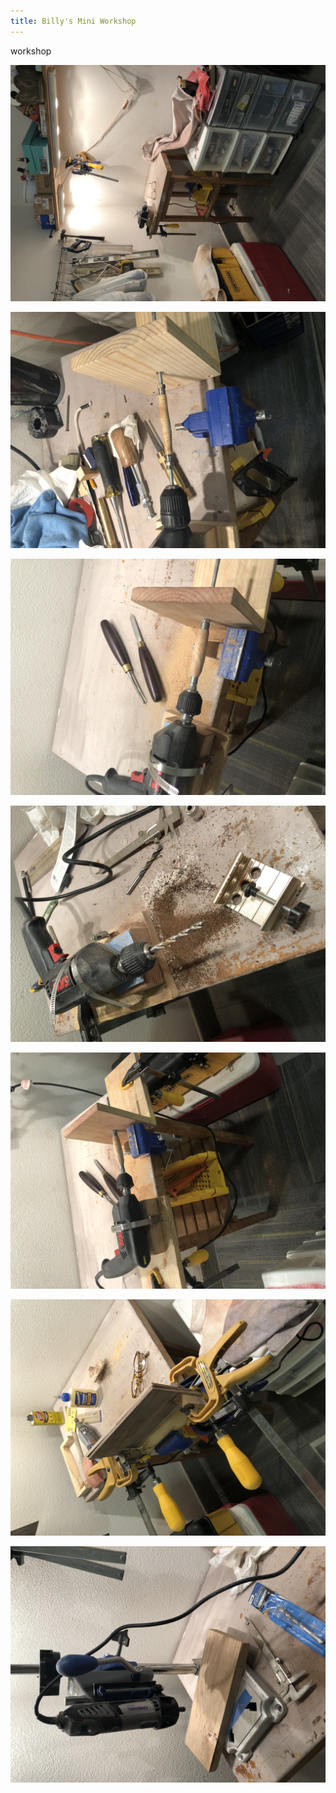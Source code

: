 ```yaml
---
title: Billy's Mini Workshop
---
```

workshop

![workshop](/static/img/uploads/workshop-01.jpg "workshop")

![](/static/img/uploads/workshop-02.jpg)

![](/static/img/uploads/workshop-03.jpg)

![](/static/img/uploads/workshop-04.jpg)

![lathe](/static/img/uploads/workshop-05.jpg "lathe")

![gluing & clamping](/static/img/uploads/workshop-06.jpg "gluing & clamping")

![Dremel drill press](/static/img/uploads/workshop-07.jpg "Dremel drill press")
